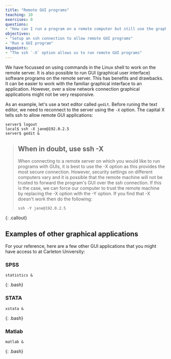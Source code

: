 ```yaml
---
title: "Remote GUI programs"
teaching: 10
exercises: 0
questions:
- "How can I run a program on a remote computer but still use the graphical user interface that I'm used to?"
objectives:
- "Setup an ssh connection to allow remote GUI programs"
- "Run a GUI program"
keypoints:
- "The ssh `-X` option allows us to run remote GUI programs"
---
```



We have focussed on using commands in the Linux shell to work on the remote server.  It is also possible to run GUI (graphical user interface) software programs on the remote server.  This has benefits and drawbacks.  It can be easier to work with the familiar graphical interface to an application.  However, over a slow network connection graphical applications might not be very responsive.

As an example, let's use a text editor called `gedit`.  Before runing the text editor, we need to reconnect to the server using the `-X` option.  The capital X tells ssh to allow remote GUI applications:

~~~
server$ logout
local$ ssh -X jane@192.0.2.5
server$ gedit &
~~~

> ## When in doubt, use ssh -X 
>
> When connecting to a remote server on which you would like to run programs with GUIs, it is best to use the -X option as this provides the most secure connection. However, security settings on different computers vary and it is possible that the remote machine will not be trusted to forward the program's GUI over the ssh connection. If this is the case, we can force our computer to trust the remote machine by replacing the -X option with the -Y option. If you find that -X doesn't work then do the following:
>
> ~~~
> ssh -Y jane@192.0.2.5
> ~~~
{: .callout}

## Examples of other graphical applications

For your reference, here are a few other GUI applications that you might have access to at Carleton University:

### SPSS

~~~
statistics &
~~~
{: .bash}

### STATA

~~~
xstata &
~~~
{: .bash}

### Matlab

~~~
matlab &
~~~
{: .bash}

